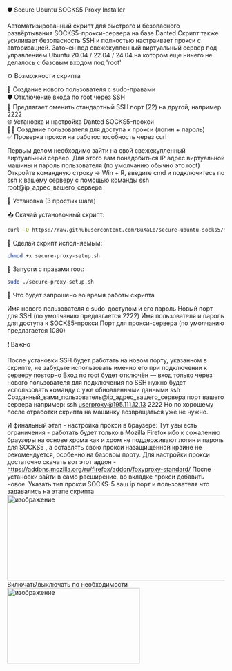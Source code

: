 🛡️ Secure Ubuntu SOCKS5 Proxy Installer

Автоматизированный скрипт для быстрого и безопасного развёртывания SOCKS5-прокси-сервера на базе Danted.Скрипт также усиливает безопасность SSH и полностью настраивает прокси с авторизацией.
Заточен под свежекупленный виртуальный сервер под управлением Ubuntu 20.04 / 22.04 / 24.04 на котором еще ничего не делалось с базовым входом под 'root' 

⚙️ Возможности скрипта

🔐 Создание нового пользователя с sudo-правами  
🛡️ Отключение входа по root через SSH  
🔀 Предлагает сменить стандартный SSH порт (22) на другой, например 2222  
🌐 Установка и настройка Danted SOCKS5-прокси  
🧑‍💻 Создание пользователя для доступа к прокси (логин + пароль)  
✅ Проверка прокси на работоспособность через curl

Первым делом необходимо зайти на свой свежекупленный виртуальный сервер. 
Для этого вам понадобиться IP адрес виртуальной машины и пароль пользователя (по умолчанию обычно это root)
Откройте командную строку  -> Win + R, введите cmd
и подключитесь по ssh к вашему серверу с помощью команды 
ssh root@ip_адрес_вашего_сервера

🚀 Установка (3 простых шага)

📥 Скачай установочный скрипт:
```bash
curl -O https://raw.githubusercontent.com/BuXaLo/secure-ubuntu-socks5/main/secure-proxy-setup.sh
```

📜 Сделай скрипт исполняемым:
```bash
chmod +x secure-proxy-setup.sh
```

🚀 Запусти с правами root:
```bash
sudo ./secure-proxy-setup.sh
```

📝 Что будет запрошено во время работы скрипта

Имя нового пользователя с sudo-доступом и его пароль
Новый порт для SSH (по умолчанию предлагается 2222)
Имя пользователя и пароль для доступа к SOCKS5-прокси
Порт для прокси-сервера (по умолчанию предлагается 1080)

❗ Важно

После установки SSH будет работать на новом порту, указанном в скрипте, не забудьте использовать именно его при подключении к серверу повторно
Вход по root будет отключён — вход только через нового пользователя
для подключения по SSH нужно будет использовать команду с уже обновленными данными
ssh Созданный_вами_пользователь@ip_адрес_вашего_сервера порт вашего сервера
например:
 ssh userproxy@195.111.12.13 2222 
Но по хорошему после отработки скрипта на машинку возвращаться уже не нужно. 

И финальный этап - настройка прокси в браузере:
Тут увы есть ограничения - работать будет только в Mozilla Firefox ибо к сожалению браузеры на основе хрома как и хром не поддерживают логин и пароль для SOCKS5 , а оставлять свою прокси назащищенной крайне не рекомендуется, особенно на базовом порту. 
Для настройки прокси достаточно скачать вот этот аддон - https://addons.mozilla.org/ru/firefox/addon/foxyproxy-standard/
После установки зайти в само расширение, во вкладке прокси добавить новое. Указать тип прокси SOCKS-5 ваш ip порт и пользователя что задавались на этапе скрипта
<img width="1141" height="198" alt="изображение" src="https://github.com/user-attachments/assets/b2ee7b8c-617a-4996-b111-35a341564498" />
Включать\выключать по необходимости
<img width="307" height="175" alt="изображение" src="https://github.com/user-attachments/assets/3250fa78-e440-4ec5-a8d6-c6b77172344b" />


